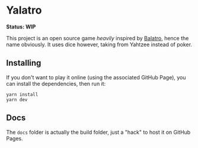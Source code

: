 # Yalatro

**Status: WIP**

This project is an open source game _heavily_ inspired by [Balatro](https://www.playbalatro.com/), hence the name obviously. It uses dice however, taking from Yahtzee instead of poker.

## Installing

If you don't want to play it online (using the associated GitHub Page), you can install the dependencies, then run it:

```
yarn install
yarn dev
```

## Docs

The `docs` folder is actually the build folder, just a "hack" to host it on GitHub Pages.
